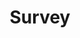 ---
layout: default
title: Survey
nav_order: 4
has_children: true
permalink: /Documentation/Survey
---